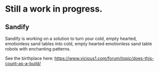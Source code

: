 # Still a work in progress.

## Sandify 

Sandify is working on a solution to turn your cold, empty hearted, emotionless sand tables into cold, empty hearted emotionless sand table robots with enchanting patterns.

See the birthplace here:
https://www.vicious1.com/forum/topic/does-this-count-as-a-build/


